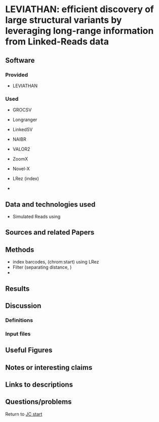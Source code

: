 # LEVIATHAN: efficient discovery of large structural variants by leveraging long-range information from Linked-Reads data

## Software 
### Provided
- LEVIATHAN
### Used 
- GROCSV
- Longranger
- LinkedSV
- NAIBR
- VALOR2
- ZoomX
- Novel-X

- LRez (index)
- 


## Data and technologies used
- Simulated Reads using 


## Sources and related Papers

## Methods
- index barcodes, (chrom:start) using LRez
- Filter (separating distance, )
- 

## Results

## Discussion



### Definitions

### Input files

## Useful Figures



## Notes or interesting claims

## Links to descriptions

## Questions/problems

Return to [JC start](../../)
